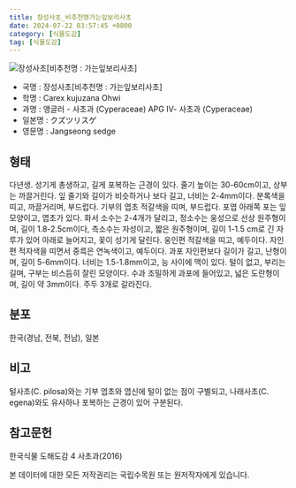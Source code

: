 ```yaml
---
title: 장성사초_비추천명가는잎보리사초
date: 2024-07-22 03:57:45 +0800
category: [식물도감]
tag: [식물도감]
---
```




![장성사초[비추천명 : 가는잎보리사초]](/fileUpload/plants/basic/Cyperaceae/Carex/4986/1_th2.JPG)
- 국명 : 장성사초[비추천명 : 가는잎보리사초]
- 학명 : Carex kujuzana Ohwi
- 과명 : 앵글러 - 사초과 (Cyperaceae) APG Ⅳ- 사초과 (Cyperaceae)
- 일본명 : クズツリスゲ
- 영문명 : Jangseong sedge


## 형태
다년생. 성기게 총생하고, 길게 포복하는 근경이 있다. 줄기 높이는 30-60cm이고, 상부는 까끌거린다. 잎 줄기와 길이가 비슷하거나 보다 길고, 너비는 2-4mm이다. 분록색을 띠고, 까끌거리며, 부드럽다. 기부의 엽초 적갈색을 띠며, 부드럽다. 포엽 아래쪽 포는 잎모양이고, 엽초가 있다. 화서 소수는 2-4개가 달리고, 정소수는 웅성으로 선상 원주형이며, 길이 1.8-2.5cm이다, 측소수는 자성이고, 짧은 원주형이며, 길이 1-1.5 cm로 긴 자루가 있어 아래로 늘어지고, 꽃이 성기게 달린다. 웅인편 적갈색을 띠고, 예두이다. 자인편 적자색을 띠면서 중륵은 연녹색이고, 예두이다. 과포 자인편보다 길이가 길고, 난형이며, 길이 5-6mm이다. 너비는 1.5-1.8mm이고, 능 사이에 맥이 있다. 털이 없고, 부리는 길며, 구부는 비스듬히 잘린 모양이다. 수과 조밀하게 과포에 들어있고, 넓은 도란형이며, 길이 약 3mm이다. 주두 3개로 갈라진다.
## 분포
한국(경남, 전북, 전남), 일본
## 비고
털사초(C. pilosa)와는 기부 엽초와 엽신에 털이 없는 점이 구별되고, 나래사초(C. egena)와도 유사하나 포복하는 근경이 있어 구분된다.
## 참고문헌
한국식물 도해도감 4 사초과(2016)






본 데이터에 대한 모든 저작권리는 국립수목원 또는 원저작자에게 있습니다.

